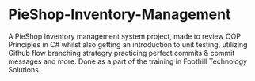 # PieShop-Inventory-Management

A PieShop Inventory management system project, made to review OOP Principles in C# whilst also getting an introduction to unit testing, utilizing Github flow branching strategry practicing perfect commits & commit messages and more. Done as a part of the training in Foothill Technology Solutions.
